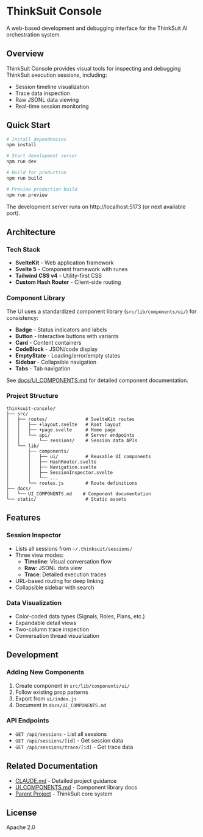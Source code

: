 # ThinkSuit Console

A web-based development and debugging interface for the ThinkSuit AI orchestration system.

## Overview

ThinkSuit Console provides visual tools for inspecting and debugging ThinkSuit execution sessions, including:
- Session timeline visualization
- Trace data inspection
- Raw JSONL data viewing
- Real-time session monitoring

## Quick Start

```bash
# Install dependencies
npm install

# Start development server
npm run dev

# Build for production
npm run build

# Preview production build
npm run preview
```

The development server runs on http://localhost:5173 (or next available port).

## Architecture

### Tech Stack
- **SvelteKit** - Web application framework
- **Svelte 5** - Component framework with runes
- **Tailwind CSS v4** - Utility-first CSS
- **Custom Hash Router** - Client-side routing

### Component Library

The UI uses a standardized component library (`src/lib/components/ui/`) for consistency:

- **Badge** - Status indicators and labels
- **Button** - Interactive buttons with variants
- **Card** - Content containers
- **CodeBlock** - JSON/code display
- **EmptyState** - Loading/error/empty states
- **Sidebar** - Collapsible navigation
- **Tabs** - Tab navigation

See [docs/UI_COMPONENTS.md](docs/UI_COMPONENTS.md) for detailed component documentation.

### Project Structure

```
thinksuit-console/
├── src/
│   ├── routes/              # SvelteKit routes
│   │   ├── +layout.svelte   # Root layout
│   │   ├── +page.svelte     # Home page
│   │   └── api/             # Server endpoints
│   │       └── sessions/    # Session data APIs
│   └── lib/
│       ├── components/
│       │   ├── ui/          # Reusable UI components
│       │   ├── HashRouter.svelte
│       │   ├── Navigation.svelte
│       │   ├── SessionInspector.svelte
│       │   └── ...
│       └── routes.js        # Route definitions
├── docs/
│   └── UI_COMPONENTS.md    # Component documentation
└── static/                  # Static assets
```

## Features

### Session Inspector
- Lists all sessions from `~/.thinksuit/sessions/`
- Three view modes:
  - **Timeline**: Visual conversation flow
  - **Raw**: JSONL data view
  - **Trace**: Detailed execution traces
- URL-based routing for deep linking
- Collapsible sidebar with search

### Data Visualization
- Color-coded data types (Signals, Roles, Plans, etc.)
- Expandable detail views
- Two-column trace inspection
- Conversation thread visualization

## Development

### Adding New Components

1. Create component in `src/lib/components/ui/`
2. Follow existing prop patterns
3. Export from `ui/index.js`
4. Document in `docs/UI_COMPONENTS.md`

### API Endpoints

- `GET /api/sessions` - List all sessions
- `GET /api/sessions/[id]` - Get session data
- `GET /api/sessions/trace/[id]` - Get trace data

## Related Documentation

- [CLAUDE.md](CLAUDE.md) - Detailed project guidance
- [UI_COMPONENTS.md](docs/UI_COMPONENTS.md) - Component library docs
- [Parent Project](../README.md) - ThinkSuit core system

## License

Apache 2.0
